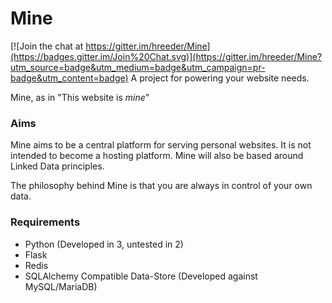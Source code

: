 Mine
===

[![Join the chat at https://gitter.im/hreeder/Mine](https://badges.gitter.im/Join%20Chat.svg)](https://gitter.im/hreeder/Mine?utm_source=badge&utm_medium=badge&utm_campaign=pr-badge&utm_content=badge)
A project for powering your website needs.

Mine, as in "This website is *mine*"

### Aims
Mine aims to be a central platform for serving personal websites. It is not intended to become a hosting platform.
Mine will also be based around Linked Data principles.

The philosophy behind Mine is that you are always in control of your own data.

### Requirements
* Python (Developed in 3, untested in 2)
* Flask
* Redis
* SQLAlchemy Compatible Data-Store (Developed against MySQL/MariaDB)